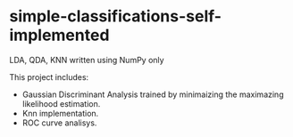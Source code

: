 # simple-classifications-self-implemented
LDA, QDA, KNN written using NumPy only

This project includes:
* Gaussian Discriminant Analysis trained by minimaizing the maximazing likelihood estimation.
* Knn implementation.
* ROC curve analisys.

